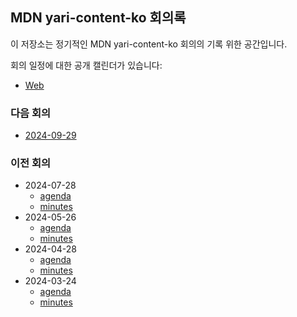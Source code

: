 ## MDN yari-content-ko 회의록

이 저장소는 정기적인 MDN yari-content-ko 회의의 기록 위한 공간입니다.

회의 일정에 대한 공개 캘린더가 있습니다:

- [Web](https://calendar.google.com/calendar/u/0/embed?src=39499320a50ec7c06f0cb589e953fd7a3e0c33d54a0e69378cd6f8566670cc40@group.calendar.google.com&ctz=Asia/Seoul)

### 다음 회의

- [2024-09-29](./2024/09-29/agenda.md)

### 이전 회의

- 2024-07-28
  - [agenda](./2024/07-28/agenda.md)
  - [minutes](./2024/07-28/minutes.md)
- 2024-05-26
  - [agenda](./2024/05-26/agenda.md)
  - [minutes](./2024/05-26/minutes.md)
- 2024-04-28
  - [agenda](./2024/04-28/agenda.md)
  - [minutes](./2024/04-28/minutes.md)
- 2024-03-24
  - [agenda](./2024/03-24/agenda.md)
  - [minutes](./2024/03-24/minutes.md)
